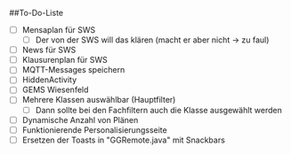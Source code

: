 ##To-Do-Liste

- [ ] Mensaplan für SWS
  - [ ] Der von der SWS will das klären (macht er aber nicht -> zu faul)
- [ ] News für SWS
- [ ] Klausurenplan für SWS
- [ ] MQTT-Messages speichern
- [ ] HiddenActivity
- [ ] GEMS Wiesenfeld
- [ ] Mehrere Klassen auswählbar (Hauptfilter)
  - [ ] Dann sollte bei den Fachfiltern auch die Klasse ausgewählt werden
- [ ] Dynamische Anzahl von Plänen
- [ ] Funktionierende Personalisierungsseite
- [ ] Ersetzen der Toasts in "GGRemote.java" mit Snackbars
